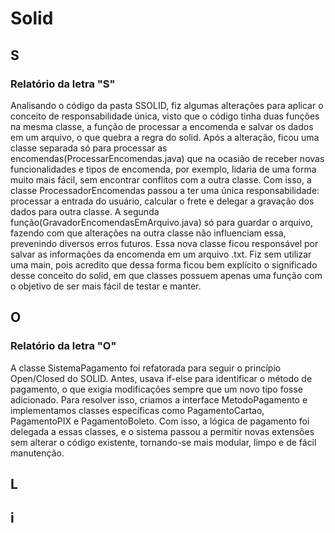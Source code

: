 # Solid

## S
### Relatório da letra "S"
Analisando o código da pasta SSOLID, fiz algumas alterações para aplicar o conceito de responsabilidade única, visto que o código tinha duas funções na mesma classe, a função de processar a encomenda e salvar os dados em um arquivo, o que quebra a regra do solid.
Após a alteração, ficou uma classe separada só para processar as encomendas(ProcessarEncomendas.java) que na ocasião de receber novas funcionalidades e tipos de encomenda, por exemplo, lidaria de uma forma muito mais fácil, sem encontrar conflitos com a outra classe.
Com isso, a classe ProcessadorEncomendas passou a ter uma única responsabilidade: processar a entrada do usuário, calcular o frete e delegar a gravação dos dados para outra classe.
A segunda função(GravadorEncomendasEmArquivo.java) só para guardar o arquivo, fazendo com que alterações na outra classe não influenciam essa, prevenindo diversos erros futuros. Essa nova classe ficou responsável por salvar as informações da encomenda em um arquivo .txt.
Fiz sem utilizar uma main, pois acredito que dessa forma ficou bem explícito o significado desse conceito do solid, em que classes possuem apenas uma função com o objetivo de ser mais fácil de testar e manter.

## O
### Relatório da letra "O"
A classe SistemaPagamento foi refatorada para seguir o princípio Open/Closed do SOLID. Antes, usava if-else para identificar o método de pagamento, o que exigia modificações sempre que um novo tipo fosse adicionado. Para resolver isso, criamos a interface MetodoPagamento e implementamos classes específicas como PagamentoCartao, PagamentoPIX e PagamentoBoleto. Com isso, a lógica de pagamento foi delegada a essas classes, e o sistema passou a permitir novas extensões sem alterar o código existente, tornando-se mais modular, limpo e de fácil manutenção.

## L

## i

